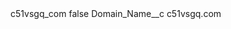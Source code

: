 <?xml version="1.0" encoding="UTF-8"?>
<CustomMetadata xmlns="http://soap.sforce.com/2006/04/metadata" xmlns:xsi="http://www.w3.org/2001/XMLSchema-instance" xmlns:xsd="http://www.w3.org/2001/XMLSchema">
    <label>c51vsgq_com</label>
    <protected>false</protected>
    <values>
        <field>Domain_Name__c</field>
        <value xsi:type="xsd:string">c51vsgq.com</value>
    </values>
</CustomMetadata>
